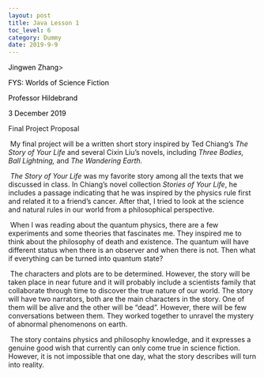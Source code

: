 ```yaml
---
layout: post
title: Java Lesson 1
toc_level: 6
category: Dummy
date: 2019-9-9
---
```


<span style="color:black">Jingwen Zhang</span>>

<span style="color:black">FYS: Worlds of Science Fiction</span>

<span style="color:black">Professor Hildebrand</span>

<span style="color:black">3 December 2019</span>



Final Project Proposal

​	My final project will be a written short story inspired by Ted Chiang’s *The Story of Your Life* and several Cixin Liu’s novels, including *Three Bodies, Ball Lightning,* and *The Wandering Earth.*

​	*The Story of Your Life* was my favorite story among all the texts that we discussed in class. In Chiang’s novel collection *Stories of Your Life*, he includes a passage indicating that he was inspired by the physics rule first and related it to a friend’s cancer. After that, I tried to look at the science and natural rules in our world from a philosophical perspective. 

​	When I was reading about the quantum physics, there are a few experiments and some theories that fascinates me. They inspired me to think about the philosophy of death and existence. The quantum will have different status when there is an observer and when there is not. Then what if everything can be turned into quantum state? 

​	The characters and plots are to be determined. However, the story will be taken place in near future and it will probably include a scientists family that collaborate through time to discover the true nature of our world. The story will have two narrators, both are the main characters in the story. One of them will be alive and the other will be “dead”. However, there will be few conversations between them. They worked together to unravel the mystery of abnormal phenomenons on earth.

​	The story contains physics and philosophy knowledge, and it expresses a genuine good wish that currently can only come true in science fiction. However, it is not impossible that one day, what the story describes will turn into reality.